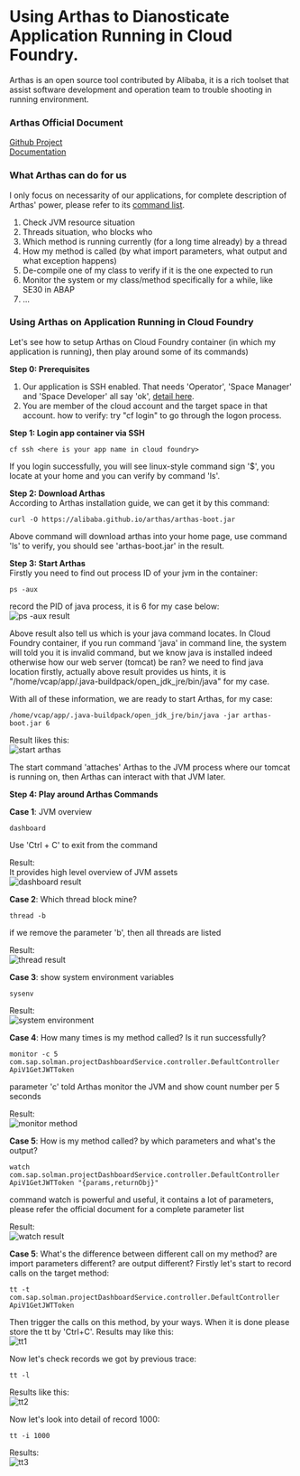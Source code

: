 # Using Arthas to Dianosticate Application Running in Cloud Foundry.

Arthas is an open source tool contributed by Alibaba, it is a rich toolset that assist software development and operation team to trouble shooting in running environment.

### Arthas Official Document
[Github Project](https://github.com/alibaba/arthas)  
[Documentation](https://alibaba.github.io/arthas/)

### What Arthas can do for us
I only focus on necessarity of our applications, for complete description of Arthas' power, please refer to its [command list](https://alibaba.github.io/arthas/commands.html).
1. Check JVM resource situation
2. Threads situation, who blocks who
3. Which method is running currently (for a long time already) by a thread
4. How my method is called (by what import parameters, what output and what exception happens)
5. De-compile one of my class to verify if it is the one expected to run
6. Monitor the system or my class/method specifically for a while, like SE30 in ABAP
7. ... 

### Using Arthas on Application Running in Cloud Foundry

Let's see how to setup Arthas on Cloud Foundry container (in which my application is running), then play around some of its commands)

**Step 0: Prerequisites**  
1. Our application is SSH enabled. That needs 'Operator', 'Space Manager' and 'Space Developer' all say 'ok', [detail here](https://docs.cloudfoundry.org/devguide/deploy-apps/app-ssh-overview.html).
2. You are member of the cloud account and the target space in that account. how to verify: try "cf login" to go through the logon process.

**Step 1: Login app container via SSH**  
 
```  
cf ssh <here is your app name in cloud foundry>
```   
If you login successfully, you will see linux-style command sign '$', you locate at your home and you can verify by command 'ls'.

**Step 2: Download Arthas**  
According to Arthas installation guide, we can get it by this command:
```  
curl -O https://alibaba.github.io/arthas/arthas-boot.jar
```    
Above command will download arthas into your home page, use command 'ls' to verify, you should see 'arthas-boot.jar' in the result.

**Step 3: Start Arthas**  
Firstly you need to find out process ID of your jvm in the container:
```  
ps -aux
```  
record the PID of java process, it is 6 for my case below:  
![ps -aux result](images/ps.PNG)
 
Above result also tell us which is your java command locates. In Cloud Foundry container, if you run command 'java' in command line, the system will told you it is invalid command, but we know java is installed indeed otherwise how our web server (tomcat) be ran? we need to find java location firstly, actually above result provides us hints, it is "/home/vcap/app/.java-buildpack/open_jdk_jre/bin/java" for my case.

With all of these information, we are ready to start Arthas, for my case:  
```  
/home/vcap/app/.java-buildpack/open_jdk_jre/bin/java -jar arthas-boot.jar 6
```    
Result likes this:  
![start arthas](images/start_arthas.PNG)

The start command 'attaches' Arthas to the JVM process where our tomcat is running on, then Arthas can interact with that JVM later.

**Step 4: Play around Arthas Commands**

**Case 1**: JVM overview  
```  
dashboard
```  
Use 'Ctrl + C' to exit from the command

Result:  
It provides high level overview of JVM assets  
![dashboard result](images/dashboard.PNG)

**Case 2**: Which thread block mine?  
```  
thread -b
```  
if we remove the parameter 'b', then all threads are listed

Result:  
![thread result](images/thread.PNG)

**Case 3**: show system environment variables  
```  
sysenv  
```  

Result:  
![system environment](images/sysenv.PNG)

**Case 4**: How many times is my method called? Is it run successfully?  
```  
monitor -c 5 com.sap.solman.projectDashboardService.controller.DefaultController ApiV1GetJWTToken
```  
parameter 'c' told Arthas monitor the JVM and show count number per 5 seconds

Result:  
![monitor method](images/monitor.PNG) 

**Case 5**: How is my method called? by which parameters and what's the output?  
```  
watch  com.sap.solman.projectDashboardService.controller.DefaultController  ApiV1GetJWTToken "{params,returnObj}"  
```  
command watch is powerful and useful, it contains a lot of parameters, please refer the official document for a complete parameter list

Result:  
![watch result](images/watch.PNG)

**Case 5**: What's the difference between different call on my method? are import parameters different? are output different?
Firstly let's start to record calls on the target method:  
```  
tt -t com.sap.solman.projectDashboardService.controller.DefaultController  ApiV1GetJWTToken  
```  
Then trigger the calls on this method, by your ways. When it is done please store the tt by 'Ctrl+C'. Results may like this:  
![tt1](images/tt1.PNG)

Now let's check records we got by previous trace:  
```  
tt -l  
```     
Results like this:  
![tt2](images/tt2.PNG)

Now let's look into detail of record 1000:  
```  
tt -i 1000  
```  
Results:  
![tt3](images/tt3.PNG)